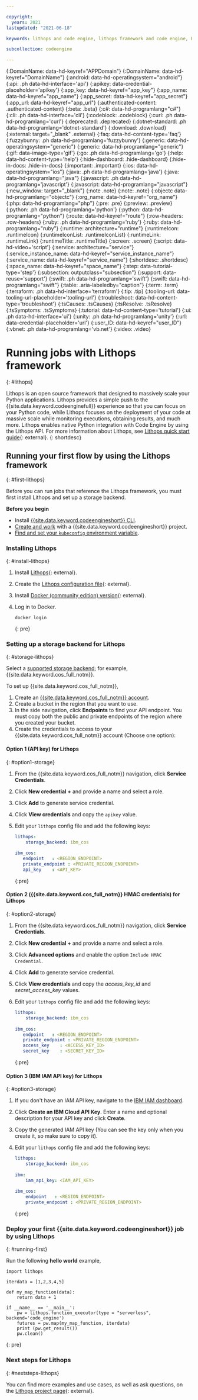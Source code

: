 ```yaml
---

copyright:
  years: 2021
lastupdated: "2021-06-18"

keywords: lithops and code engine, lithops framework and code engine, Python and code engine, iam api key when using lithops for code engine, jobs in lithops framework with code engine, batch jobs in lithops framework with code engine, lithops, jobs

subcollection: codeengine

---
```


{:DomainName: data-hd-keyref="APPDomain"}
{:DomainName: data-hd-keyref="DomainName"}
{:android: data-hd-operatingsystem="android"}
{:api: .ph data-hd-interface='api'}
{:apikey: data-credential-placeholder='apikey'}
{:app_key: data-hd-keyref="app_key"}
{:app_name: data-hd-keyref="app_name"}
{:app_secret: data-hd-keyref="app_secret"}
{:app_url: data-hd-keyref="app_url"}
{:authenticated-content: .authenticated-content}
{:beta: .beta}
{:c#: data-hd-programlang="c#"}
{:cli: .ph data-hd-interface='cli'}
{:codeblock: .codeblock}
{:curl: .ph data-hd-programlang='curl'}
{:deprecated: .deprecated}
{:dotnet-standard: .ph data-hd-programlang='dotnet-standard'}
{:download: .download}
{:external: target="_blank" .external}
{:faq: data-hd-content-type='faq'}
{:fuzzybunny: .ph data-hd-programlang='fuzzybunny'}
{:generic: data-hd-operatingsystem="generic"}
{:generic: data-hd-programlang="generic"}
{:gif: data-image-type='gif'}
{:go: .ph data-hd-programlang='go'}
{:help: data-hd-content-type='help'}
{:hide-dashboard: .hide-dashboard}
{:hide-in-docs: .hide-in-docs}
{:important: .important}
{:ios: data-hd-operatingsystem="ios"}
{:java: .ph data-hd-programlang='java'}
{:java: data-hd-programlang="java"}
{:javascript: .ph data-hd-programlang='javascript'}
{:javascript: data-hd-programlang="javascript"}
{:new_window: target="_blank"}
{:note .note}
{:note: .note}
{:objectc data-hd-programlang="objectc"}
{:org_name: data-hd-keyref="org_name"}
{:php: data-hd-programlang="php"}
{:pre: .pre}
{:preview: .preview}
{:python: .ph data-hd-programlang='python'}
{:python: data-hd-programlang="python"}
{:route: data-hd-keyref="route"}
{:row-headers: .row-headers}
{:ruby: .ph data-hd-programlang='ruby'}
{:ruby: data-hd-programlang="ruby"}
{:runtime: architecture="runtime"}
{:runtimeIcon: .runtimeIcon}
{:runtimeIconList: .runtimeIconList}
{:runtimeLink: .runtimeLink}
{:runtimeTitle: .runtimeTitle}
{:screen: .screen}
{:script: data-hd-video='script'}
{:service: architecture="service"}
{:service_instance_name: data-hd-keyref="service_instance_name"}
{:service_name: data-hd-keyref="service_name"}
{:shortdesc: .shortdesc}
{:space_name: data-hd-keyref="space_name"}
{:step: data-tutorial-type='step'}
{:subsection: outputclass="subsection"}
{:support: data-reuse='support'}
{:swift: .ph data-hd-programlang='swift'}
{:swift: data-hd-programlang="swift"}
{:table: .aria-labeledby="caption"}
{:term: .term}
{:terraform: .ph data-hd-interface='terraform'}
{:tip: .tip}
{:tooling-url: data-tooling-url-placeholder='tooling-url'}
{:troubleshoot: data-hd-content-type='troubleshoot'}
{:tsCauses: .tsCauses}
{:tsResolve: .tsResolve}
{:tsSymptoms: .tsSymptoms}
{:tutorial: data-hd-content-type='tutorial'}
{:ui: .ph data-hd-interface='ui'}
{:unity: .ph data-hd-programlang='unity'}
{:url: data-credential-placeholder='url'}
{:user_ID: data-hd-keyref="user_ID"}
{:vbnet: .ph data-hd-programlang='vb.net'}
{:video: .video}


# Running jobs with Lithops framework
{: #lithops}

Lithops is an open source framework that designed to massively scale your Python applications. Lithops provides a simple push to the {{site.data.keyword.codeenginefull}} experience so that you can focus on your Python code, while Lithops focuses on the deployment of your code at massive scale while monitoring executions, obtaining results, and much more. Lithops enables native Python integration with Code Engine by using the Lithops API. For more information about Lithops, see [Lithops quick start guide](https://github.com/lithops-cloud/lithops#quick-start){: external}.
{: shortdesc}

## Running your first flow by using the Lithops framework
{: #first-lithops}

Before you can run jobs that reference the Lithops framework, you must first install Lithops and set up a storage backend.

**Before you begin**

- Install [{{site.data.keyword.codeengineshort}} CLI](/docs/codeengine?topic=codeengine-install-cli).
- [Create and work](/docs/codeengine?topic=codeengine-manage-project) with a {{site.data.keyword.codeengineshort}} project.
- [Find and set your `kubeconfig` environment variable](/docs/codeengine?topic=codeengine-kubernetes).

### Installing Lithops
{: #install-lithops}

1. Install [Lithops](https://github.com/lithops-cloud/lithops#quick-start){: external}.
2. Create the [Lithops configuration file](https://github.com/lithops-cloud/lithops/tree/master/config#lithops-configuration){: external}.
3. Install [Docker (community edition) version](https://docs.docker.com/get-docker/){: external}. 
4. Log in to Docker.
   
   ```
   docker login
   ```
   {: pre}
   
### Setting up a storage backend for Lithops
{: #storage-lithops}
   
Select a [supported storage backend](https://github.com/lithops-cloud/lithops/tree/master/config#compute-and-storage-backends); for example, {{site.data.keyword.cos_full_notm}}. 

To set up {{site.data.keyword.cos_full_notm}}, 

1. Create an [{{site.data.keyword.cos_full_notm}} account](https://www.ibm.com/cloud/object-storage).
2. Create a bucket in the region that you want to use.
3. In the side navigation, click **Endpoints** to find your API endpoint. You must copy both the public and private endpoints of the region where you created your bucket.
4. Create the credentials to access to your {{site.data.keyword.cos_full_notm}} account (Choose one option):
 
#### Option 1 (API key) for Lithops
{: #option1-storage}

1. From the {{site.data.keyword.cos_full_notm}} navigation, click **Service Credentials**.
2. Click **New credential +** and provide a name and select a role.
3. Click **Add** to generate service credential.
4. Click **View credentials** and copy the `apikey` value.
5. Edit your `lithops` config file and add the following keys:

    ```yaml
    lithops:
        storage_backend: ibm_cos
       
    ibm_cos:
       endpoint   : <REGION_ENDPOINT>  
       private_endpoint : <PRIVATE_REGION_ENDPOINT>
       api_key    : <API_KEY>
    ```
    {:pre}

#### Option 2 ({{site.data.keyword.cos_full_notm}} HMAC credentials) for Lithops
{: #option2-storage}

1. From the {{site.data.keyword.cos_full_notm}} navigation, click **Service Credentials**.
2. Click **New credential +** and provide a name and select a role.
3. Click **Advanced options** and enable the option `Include HMAC Credential`. 
4. Click **Add** to generate service credential.
5. Click **View credentials** and copy the *access_key_id* and *secret_access_key* values.
6. Edit your `lithops` config file and add the following keys:

    ```yaml
    lithops:
        storage_backend: ibm_cos
       
    ibm_cos:
       endpoint   : <REGION_ENDPOINT>  
       private_endpoint : <PRIVATE_REGION_ENDPOINT>
       access_key    : <ACCESS_KEY_ID>
       secret_key    : <SECRET_KEY_ID>
    ```
    {:pre}

#### Option 3 (IBM IAM API key) for Lithops
{: #option3-storage}

1. If you don't have an IAM API key, navigate to the [IBM IAM dashboard](https://cloud.ibm.com/iam/apikeys).
2. Click **Create an IBM Cloud API Key**. Enter a name and optional description for your API key and click **Create**.
3. Copy the generated IAM API key (You can see the key only when you create it, so make sure to copy it).
4. Edit your `lithops` config file and add the following keys:

    ```yaml
    lithops:
        storage_backend: ibm_cos
        
    ibm:
        iam_api_key: <IAM_API_KEY>
       
    ibm_cos:
        endpoint   : <REGION_ENDPOINT>  
        private_endpoint : <PRIVATE_REGION_ENDPOINT>
    ```
    {:pre}

### Deploy your first {{site.data.keyword.codeengineshort}} job by using Lithops
{: #running-first}

Run the following **hello world** example, 

```
import lithops

iterdata = [1,2,3,4,5]

def my_map_function(data):
    return data + 1

if __name__ == '__main__':
    pw = lithops.function_executor(type = "serverless", backend='code_engine') 
    futures = pw.map(my_map_function, iterdata)
    print (pw.get_result())
    pw.clean()
```
{: pre}

### Next steps for Lithops
{: #nextsteps-lithops}

You can find more examples and use cases, as well as ask questions, on the [Lithops project page](https://github.com/lithops-cloud/lithops){: external}. 
